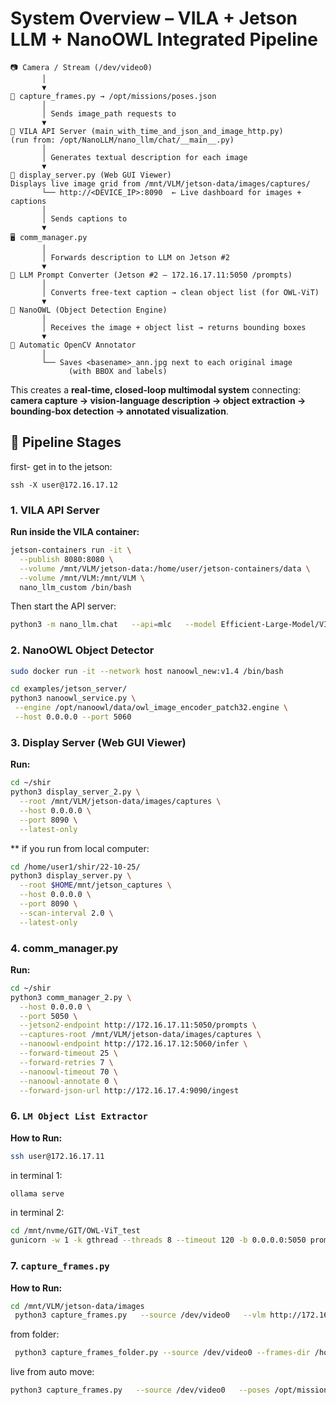# **System Overview – VILA + Jetson LLM + NanoOWL Integrated Pipeline**

```
📷 Camera / Stream (/dev/video0)
       │
       ▼
🧩 capture_frames.py → /opt/missions/poses.json
       │
       │ Sends image_path requests to
       ▼
🧠 VILA API Server (main_with_time_and_json_and_image_http.py)
(run from: /opt/NanoLLM/nano_llm/chat/__main__.py)
       │
       │ Generates textual description for each image
       ▼
🌈 display_server.py (Web GUI Viewer)
Displays live image grid from /mnt/VLM/jetson-data/images/captures/
       └── http://<DEVICE_IP>:8090  ← Live dashboard for images + captions
       │
       │ Sends captions to
       ▼
🖥️ comm_manager.py 
       │
       │ Forwards description to LLM on Jetson #2 
       ▼
🧠 LLM Prompt Converter (Jetson #2 – 172.16.17.11:5050 /prompts)
       │
       │ Converts free-text caption → clean object list (for OWL-ViT)
       ▼
🤖 NanoOWL (Object Detection Engine)
       │
       │ Receives the image + object list → returns bounding boxes
       ▼
🎨 Automatic OpenCV Annotator
       │
       └── Saves <basename>_ann.jpg next to each original image
             (with BBOX and labels)

```

This creates a **real-time, closed-loop multimodal system** connecting:
**camera capture → vision-language description → object extraction → bounding-box detection → annotated visualization**.





## 🔹 **Pipeline Stages**
first- get in to the jetson:

```
ssh -X user@172.16.17.12
```
### 1. **VILA API Server**
**Run inside the VILA container:**
```bash
jetson-containers run -it \
  --publish 8080:8080 \
  --volume /mnt/VLM/jetson-data:/home/user/jetson-containers/data \
  --volume /mnt/VLM:/mnt/VLM \
  nano_llm_custom /bin/bash
```

Then start the API server:
```bash
python3 -m nano_llm.chat   --api=mlc   --model Efficient-Large-Model/VILA1.5-3b   --max-context-len 256   --max-new-tokens 32   --save-json-by-image   --server --port 8080 --notify-url http://172.16.17.12:5050/from_vila
```
### 2. **NanoOWL Object Detector**

```bash
sudo docker run -it --network host nanoowl_new:v1.4 /bin/bash
```

 ```bash
cd examples/jetson_server/
python3 nanoowl_service.py \
  --engine /opt/nanoowl/data/owl_image_encoder_patch32.engine \
  --host 0.0.0.0 --port 5060
```

### 3. **Display Server (Web GUI Viewer)**

**Run:**
```bash
cd ~/shir
python3 display_server_2.py \
  --root /mnt/VLM/jetson-data/images/captures \
  --host 0.0.0.0 \
  --port 8090 \
  --latest-only
```

** if you run from local computer:
```bash
cd /home/user1/shir/22-10-25/
python3 display_server.py \
  --root $HOME/mnt/jetson_captures \
  --host 0.0.0.0 \
  --port 8090 \
  --scan-interval 2.0 \
  --latest-only
```

### 4. **comm_manager.py**
**Run:**
```bash
cd ~/shir
python3 comm_manager_2.py \
  --host 0.0.0.0 \
  --port 5050 \
  --jetson2-endpoint http://172.16.17.11:5050/prompts \
  --captures-root /mnt/VLM/jetson-data/images/captures \
  --nanoowl-endpoint http://172.16.17.12:5060/infer \
  --forward-timeout 25 \
  --forward-retries 7 \
  --nanoowl-timeout 70 \
  --nanoowl-annotate 0 \
  --forward-json-url http://172.16.17.4:9090/ingest
```

### 6. `LM Object List Extractor`
**How to Run:**
```bash
ssh user@172.16.17.11
```
in terminal 1:
```bash
ollama serve
```

in terminal 2:
```bash
cd /mnt/nvme/GIT/OWL-ViT_test
gunicorn -w 1 -k gthread --threads 8 --timeout 120 -b 0.0.0.0:5050 prompt_converter_llm_v2:app
```

### 7. `capture_frames.py`
**How to Run:**
```bash
cd /mnt/VLM/jetson-data/images
 python3 capture_frames.py   --source /dev/video0   --vlm http://172.16.17.12:8080/describe --interactive --crop-frac 0.75 --sleep 15
```

from folder:
```bash
 python3 capture_frames_folder.py --source /dev/video0 --frames-dir /home/user/jetson-containers/data/images/captures/2025_10_21___15_37_21/ --loop-sleep 15 --vlm http://172.16.17.12:8080/describe

```
live from auto move:
```bash
python3 capture_frames.py   --source /dev/video0   --poses /opt/missions/poses.json   --gpio-pin 18 --gpio-edge rising --gpio-pull up --gpio-debounce-ms 50   --out captures --crop-frac 0.8   --vlm http://172.16.17.12:8080/describe --flip-180
```

